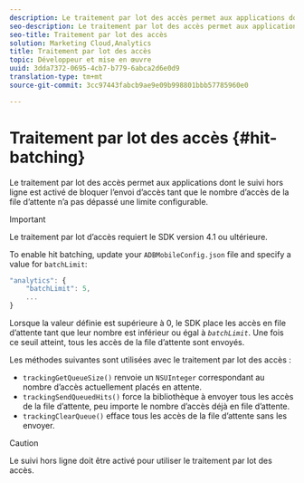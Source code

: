 ```yaml
---
description: Le traitement par lot des accès permet aux applications dont le suivi hors ligne est activé de bloquer l’envoi d’accès tant que le nombre d’accès de la file d’attente n’a pas dépassé une limite configurable.
seo-description: Le traitement par lot des accès permet aux applications dont le suivi hors ligne est activé de bloquer l’envoi d’accès tant que le nombre d’accès de la file d’attente n’a pas dépassé une limite configurable.
seo-title: Traitement par lot des accès
solution: Marketing Cloud,Analytics
title: Traitement par lot des accès
topic: Développeur et mise en œuvre
uuid: 3dda7372-0695-4cb7-b779-6abca2d6e0d9
translation-type: tm+mt
source-git-commit: 3cc97443fabcb9ae9e09b998801bbb57785960e0

---
```



# Traitement par lot des accès {#hit-batching}

Le traitement par lot des accès permet aux applications dont le suivi hors ligne est activé de bloquer l’envoi d’accès tant que le nombre d’accès de la file d’attente n’a pas dépassé une limite configurable.

>[!IMPORTANT]
>
>Le traitement par lot d’accès requiert le SDK version 4.1 ou ultérieure.

To enable hit batching, update your `ADBMobileConfig.json` file and specify a value for `batchLimit`:

```js
"analytics": {
    "batchLimit": 5,
    ...
}
```

Lorsque la valeur définie est supérieure à 0, le SDK place les accès en file d’attente tant que leur nombre est inférieur ou égal à *`batchLimit`*. Une fois ce seuil atteint, tous les accès de la file d’attente sont envoyés.

Les méthodes suivantes sont utilisées avec le traitement par lot des accès :

* `trackingGetQueueSize()` renvoie un `NSUInteger` correspondant au nombre d’accès actuellement placés en attente.
* `trackingSendQueuedHits()` force la bibliothèque à envoyer tous les accès de la file d’attente, peu importe le nombre d’accès déjà en file d’attente.
* `trackingClearQueue()` efface tous les accès de la file d’attente sans les envoyer.

>[!CAUTION]
>
>Le suivi hors ligne doit être activé pour utiliser le traitement par lot des accès.

